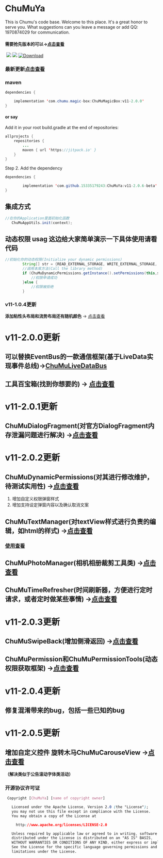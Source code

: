 # ChuMuYa

This is Chumu's code base. Welcome to this place. It's a great honor to serve you. What suggestions can you leave a message or add QQ: 1970874029 for communication.

#### 需要抢先版本的可以→[点击查看](https://github.com/15335179243/ChuMuYa)

​                                                          [![](https://img.shields.io/badge/CSDN-%E6%A5%9A%E6%9C%A8-green)](https://blog.csdn.net/qq_44729989)        [![](https://img.shields.io/badge/jitpack-2.0.6--beta-orange)](https://github.com/15335179243/ChuMuYa/releases/tag/v11-2.0.6-beta)			[ ![Download](https://api.bintray.com/packages/1970874029/ChuMuMagicBox/ChuMuMagicBox/images/download.svg?version=v11-2.0.0) ](https://bintray.com/1970874029/ChuMuMagicBox/ChuMuMagicBox/v11-2.0.0/link)


### 最新更新[点击查看](https://github.com/15335179243/ChuMuYa/blob/master/README.md#v11-203%E6%9B%B4%E6%96%B0)

### maven

```java
dependencies {

    implementation 'com.chumu.magic-box:ChuMuMagicBox:v11-2.0.0'
}
```

#### or say 

Add it in your root build.gradle at the end of repositories:

```java
allprojects {
	repositories {
		...
		maven { url 'https://jitpack.io' }
	}
}
```

Step 2. Add the dependency

```java
dependencies {

        implementation 'com.github.15335179243:ChuMuYa:v11-2.0.6-beta'
}
```



## 集成方式
```java
//在你的Application里面初始化函数
   ChuMuAppUtils.init(context);
```

## 动态权限  usag 这边给大家简单演示一下具体使用请看代码

```java
//初始化你的动态权限(Initialize your dynamic permissions)
        String[] str = {READ_EXTERNAL_STORAGE, WRITE_EXTERNAL_STORAGE, INTERNET,ACCESS_WIFI_STATE,MOUNT_FORMAT_FILESYSTEMS};
        //调用本库方法(Call the library method)
        if (ChuMuDynamicPermissions.getInstance().setPermissions(this,str)) {
            //权限申请成功
        }else {
            //权限被拒绝
        }
```

### v11-1.0.4更新

**添加粘性头布局和流势布局还有随机颜色**  → [点击查看](https://github.com/15335179243/ChuMuYa/blob/master/magic-box/src/main/java/com/chumu/dt/v24/magicbox/wiget/WIGET.md)

# v11-2.0.0更新
## 可以替换EventBus的一款通信框架(基于LiveData实现事件总线)→[ChuMuLiveDataBus](https://github.com/15335179243/ChuMuYa/blob/master/magic-box/src/main/java/com/chumu/dt/v24/magicbox/livedatabus/LiveDataBus.md)

#####

## 工具百宝箱(找到你想要的) → [点击查看](https://github.com/15335179243/ChuMuYa/blob/master/magic-box/src/main/java/com/chumu/dt/v24/magicbox/appbox/AppBox.md)

#####
# v11-2.0.1更新


## ChuMuDialogFragment(对官方DialogFragment内存泄漏问题进行解决) →[点击查看](https://github.com/15335179243/ChuMuYa/blob/master/magic-box/src/main/java/com/chumu/dt/v24/magicbox/basedialogframgent/BaseDialogFragment.md)


# v11-2.0.2更新


## ChuMuDynamicPermissions(对其进行修改维护，待测试实用性) →[点击查看](https://github.com/15335179243/ChuMuYa/blob/master/magic-box/src/main/java/com/chumu/dt/v24/magicbox/ChuMuSharedPreferences.java)
1. 增加自定义权限弹窗样式
2. 增加支持设定弹窗内容以及确认取消文案


## ChuMuTextManager(对textView样式进行负责的编辑，如html的样式) →[点击查看](https://github.com/15335179243/ChuMuYa/blob/master/magic-box/src/main/java/com/chumu/dt/v24/magicbox/appbox/ChuMuTextManager.java)
### [使用查看](https://github.com/15335179243/ChuMuYa/blob/master/magic-box/src/main/java/com/chumu/dt/v24/magicbox/appbox/AppBox.md)



## ChuMuPhotoManager(相机相册裁剪工具类) →[点击查看](https://github.com/15335179243/ChuMuYa/blob/master/magic-box/src/main/java/com/chumu/dt/v24/magicbox/appbox/ChuMuPhotoManager.java)



## ChuMuTimeRefresher(时间刷新器，方便进行定时请求，或者定时做某些事情) →[点击查看](https://github.com/15335179243/ChuMuYa/blob/master/magic-box/src/main/java/com/chumu/dt/v24/magicbox/appbox/ChuMuTimeRefresher.java)


# v11-2.0.3更新

## ChuMuSwipeBack(增加侧滑返回) →[点击查看](https://github.com/15335179243/ChuMuYa/blob/master/magic-box/src/main/java/com/chumu/dt/v24/magicbox/swipeback/SwipeBack.md)

## ChuMuPermission和ChuMuPermissionTools(动态权限获取框架) →[点击查看](https://github.com/15335179243/ChuMuYa/blob/master/magic-box/src/main/java/com/chumu/dt/v24/magicbox/appbox/AppBox.md#获取动态权限工具类--ChuMuPermission)



# v11-2.0.4更新

## 修复混淆带来的bug，包括一些已知的bug

# v11-2.0.5更新

## 增加自定义控件 旋转木马ChuMuCarouseView →[点击查看](https://github.com/15335179243/ChuMuYa/blob/master/magic-box/src/main/java/com/chumu/dt/v24/magicbox/wiget/WIGET.md#ChuMuCarouseView-点击查看)
**（解决类似于公告滚动字体类活动）**

### 开源协议许可证
```css
 Copyright [ChuMuYa] [name of copyright owner]

   Licensed under the Apache License, Version 2.0 (the "License");
   you may not use this file except in compliance with the License.
   You may obtain a copy of the License at

     http://www.apache.org/licenses/LICENSE-2.0

   Unless required by applicable law or agreed to in writing, software
   distributed under the License is distributed on an "AS IS" BASIS,
   WITHOUT WARRANTIES OR CONDITIONS OF ANY KIND, either express or implied.
   See the License for the specific language governing permissions and
   limitations under the License.

```


